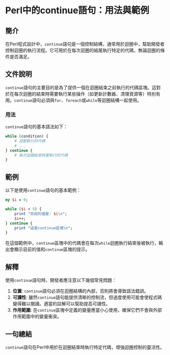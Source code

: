 <!--
Meta Description: # Perl中的continue語句：用法與範例 ## 簡介 在Perl程式設計中，`continue`語句是一個控制結構，通常用於迴圈中，幫助開發者控制迴圈的執行流程。它可用於在每次迴圈的結尾執行特定的代碼，無論迴圈的條件是否滿足。 ## 文件說明 `continue`語句的主要目的是為了提供一個...
Meta Keywords: continue, while, perl, print, perl中的continue語句
-->

# Perl中的continue語句：用法與範例

## 簡介
在Perl程式設計中，`continue`語句是一個控制結構，通常用於迴圈中，幫助開發者控制迴圈的執行流程。它可用於在每次迴圈的結尾執行特定的代碼，無論迴圈的條件是否滿足。

## 文件說明
`continue`語句的主要目的是為了提供一個在迴圈結束之前執行的代碼區塊。這對於在每次迴圈的結束時需要執行某些操作（如更新計數器、清理資源等）特別有用。`continue`語句必須與`for`、`foreach`或`while`等迴圈結構一起使用。

### 用法
`continue`語句的基本語法如下：

```perl
while (condition) {
    # 迴圈執行的代碼
    # ...
} continue {
    # 每次迴圈結束時要執行的代碼
}
```

## 範例
以下是使用`continue`語句的基本範例：

```perl
my $i = 0;

while ($i < 5) {
    print "目前的值是: $i\n";
    $i++;
} continue {
    print "這是continue區塊\n";
}
```

在這個範例中，`continue`區塊中的代碼會在每次`while`迴圈執行結束後被執行，輸出會顯示目前的值和`continue`區塊的提示。

## 解釋
使用`continue`語句時，開發者應注意以下幾個常見問題：

1. **位置**: `continue`語句必須在迴圈結構的內部，否則將會導致語法錯誤。
2. **可讀性**: 雖然`continue`語句能提供清晰的控制流，但過度使用可能會使程式碼變得難以閱讀。適當的註解可以幫助提高可讀性。
3. **作用範圍**: 在`continue`區塊中定義的變量應當小心使用，確保它們不會與外部作用範圍中的變量衝突。

## 一句總結
`continue`語句在Perl中用於在迴圈結束時執行特定代碼，增強迴圈控制的靈活性。